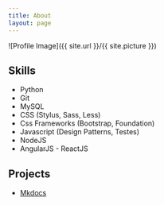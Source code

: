 ```yaml
---
title: About
layout: page
---
```

![Profile Image]({{ site.url }}/{{ site.picture }})

<h2>Skills</h2>

<ul class="skill-list">
	<li>Python</li>
	<li>Git</li>
	<li>MySQL</li>
	<li>CSS (Stylus, Sass, Less)</li>
	<li>Css Frameworks (Bootstrap, Foundation)</li>
	<li>Javascript (Design Patterns, Testes)</li>
	<li>NodeJS</li>
	<li>AngularJS - ReactJS</li>
</ul>

<h2>Projects</h2>

<ul>
	<li><a href="https://dasydong.github.io/mkdocs_ds/">Mkdocs</a></li>
</ul>
